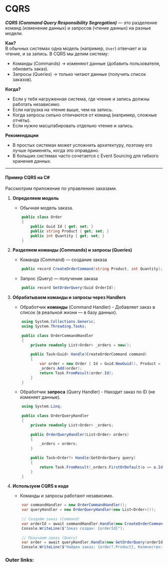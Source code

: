  

# CQRS

***CQRS (Command Query Responsibility Segregation)*** — это разделение команд (изменение данных) и запросов (чтение данных) на разные модели.

**Как?**  
В обычных системах одна модель (например, `User`) отвечает и за чтение, и за запись. 
В CQRS мы делим систему:
- Команды (Commands) → изменяют данные (добавить пользователя, обновить заказ).
- Запросы (Queries) → только читают данные (получить список заказов).

**Когда?**
- Если у тебя нагруженная система, где чтение и запись должны работать независимо.
- Если нагрузка на чтение выше, чем на запись.
- Когда запросы сильно отличаются от команд (например, сложные отчёты).
- Если нужно масштабировать отдельно чтение и запись.

**Рекомендации**
- В простых системах может усложнить архитектуру, поэтому его лучше применять, когда это оправдано.
- В больших системах часто сочетается с Event Sourcing для гибкого хранения данных.

---

#### **Пример CQRS на C#**

Рассмотрим приложение по управлению заказами.

1. **Определяем модель**
	- Обычная модель заказа.
	```csharp
		public class Order
		{
		    public Guid Id { get; set; }
		    public string Product { get; set; }
		    public int Quantity { get; set; }
		}
	```

2. **Разделяем команды (Commands) и запросы (Queries)**
	- Команда (Command) — создание заказа
	```csharp
		public record CreateOrderCommand(string Product, int Quantity);
	```
	- Запрос (Query) — получение заказа
	```csharp
		public record GetOrderQuery(Guid OrderId);
	```

3. **Обрабатываем команды и запросы через Handlers**
	- Обработчик **команды** (Command Handler) - Добавляет заказ в список (в реальной жизни — в базу данных).
	```csharp
		using System.Collections.Generic;
		using System.Threading.Tasks;
		
		public class OrderCommandHandler
		{
		    private readonly List<Order> _orders = new();
		
		    public Task<Guid> Handle(CreateOrderCommand command)
		    {
		        var order = new Order { Id = Guid.NewGuid(), Product = command.Product, Quantity = command.Quantity };
		        _orders.Add(order);
		        return Task.FromResult(order.Id);
		    }
		}
	```
	- Обработчик **запроса** (Query Handler) - Находит заказ по ID (не изменяет данные).
	```csharp
		using System.Linq;
		
		public class OrderQueryHandler
		{
		    private readonly List<Order> _orders;
		
		    public OrderQueryHandler(List<Order> orders)
		    {
		        _orders = orders;
		    }
		
		    public Task<Order?> Handle(GetOrderQuery query)
		    {
		        return Task.FromResult(_orders.FirstOrDefault(o => o.Id == query.OrderId));
		    }
		}
	```

4. **Используем CQRS в коде**
	- Команды и запросы работают независимо.
	```csharp
		var commandHandler = new OrderCommandHandler();
		var queryHandler = new OrderQueryHandler(new List<Order>());
		
		// Создаём заказ (Command)
		var orderId = await commandHandler.Handle(new CreateOrderCommand("Laptop", 1));
		Console.WriteLine($"Заказ создан: {orderId}");
		
		// Получаем заказ (Query)
		var order = await queryHandler.Handle(new GetOrderQuery(orderId));
		Console.WriteLine($"Найден заказ: {order?.Product}, Количество: {order?.Quantity}");
	```

### Outer links:

